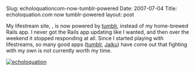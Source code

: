 Slug: echoloquationcom-now-tumblr-powered
Date: 2007-07-04
Title: echoloquation.com now tumblr-powered
layout: post

My lifestream site, , is now powered  by [tumblr](http://tumblr.com), instead of my home-brewed Rails app. I never got the Rails app updating like I wanted, and then over the weekend it stopped responding at all. Since I started playing with lifestreams, so many good apps ([tumblr](http://tumblr.com), [Jaiku](http://jaiku.com)) have come out that fighting with my own is not currently worth my time.

<a href="http://echoloquation.com"><img alt="echoloquation" class="at-xid-6a010534988cd3970b0120a5b36c21970c" src="http://steveivy.typepad.com/.a/6a010534988cd3970b0120a5b36c21970c-pi" /></a>
